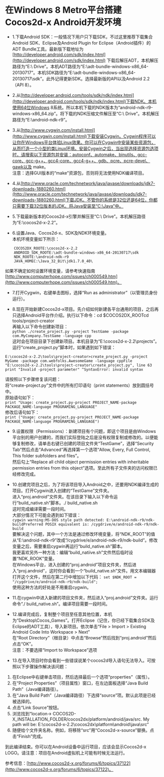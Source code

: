 # 在Windows 8 Metro平台搭建Cocos2d-x Android开发环境

- 1.下载Android SDK：一般情况下用户只下载SDK，不过这里推荐下载集合Android SDK、Eclipse及Android Plugin for Eclipse（Android插件）的ADT Bundle工具。最新版下载地址为
[http://developer.android.com/sdk/index.html](http://developer.android.com/sdk/index.html)
下载后解压ADT，本机解压路径为“E:\ Drive”。本机ADT路径为“E:\adt-bundle-windows-x86_64-20130717”。本机SDK路径为“E:\adt-bundle-windows-x86_64-20130717\sdk”。此外记得更新SDK。选择最新版的API以及Android 2.2（API 8）。

- 2.从[http://developer.android.com/tools/sdk/ndk/index.html](http://developer.android.com/tools/sdk/ndk/index.html)下载NDK。本机使用64位Windows 8系统。所以本机下载的NDK版本为“android-ndk-r9-windows-x86_64.zip”。将下载的NDK压缩文件解压至“C:\ Drive”。本机解压路径为“E:\android-ndk-r9”。

- 3.从[http://www.cygwin.com/install.html](http://www.cygwin.com/install.html)下载安装Cygwin。Cygwin程序可以让你在Windows平台体验Linux效果。你可以在Cygwin中安装某些资源包，从而打造一个小型的类Linux环境。安装Cygwin之后，当出现选择资源包选项时，请搜索以下资源包并安装：autoconf、automake、binutils、gcc-core、gcc-g++、gcc4-core、gcc4-g++、gdb、pcre、pcre-devel、gawk以及 make。           
注意：选择GUI版本的“make”资源包，否则将无法使用NDK编译项目。

- 4.从[http://www.oracle.com/technetwork/java/javase/downloads/jdk7-downloads-1880260.html](http://www.oracle.com/technetwork/java/javase/downloads/jdk7-downloads-1880260.html)下载JDK。不管你的系统是32位还是64位，你都只需要下载32位版本的JDK。将Java安装至“C:\Java”中。


- 5.下载最新版本的Cocos2d-x引擎并解压至“C:\ Drive”。本机解压路径为“E:\cocos2d-x-2.2”。

- 6.设置Java、Cocos2d-x、SDK及NDK环境变量。          
本机环境变量如下所示：
```
	COCOS2DX_ROOTE:\cocos2d-x-2.2
	ANDROID_SDK_ROOTE:\adt-bundle-windows-x86_64-20130717\sdk
	NDK_ROOTE:\android-ndk-r9
	JAVA_HOMEC:\Java_32_Bit\jdk1.7.0_40\
```       
如果不确定如何设置环境变量，请参考快速指南[http://www.computerhope.com/issues/ch000549.htm](http://www.computerhope.com/issues/ch000549.htm)。

- 7.打开Cygwin，右键单击图标，选择“Run as administrator”（以管理员身份运行）。

- 8.现在开始新建Cocos2d-x项目。先介绍如何新建各平台通用的项目，之后再只选择Android平台作介绍。执行以下命令：cd $COCOS2DX_ROOTcd tools/project-creator       
再输入以下命令创建新项目：       
`python ./create_project.py -project TestGame -package com.MyCompany.TestGame -language cpp`     
这时会在项目目录下创建新项目。本机目录为“E:\cocos2d-x-2.2\projects”。      
运行“create_project.py”脚本时，如果遇到如下错误：          
```
E:\cocos2d-x-2.2\tools\project-creator>create_project.py -project MyGame -package com.webfolks.AwesomeGame -language cppFile 
"E:\cocos2d-x-2.2\tools\project-creator\create_project.py", line 63
print "Invalid -project parameter" ^SyntaxError: invalid syntax
```        
请按照以下步骤修复该问题：          
将“create-project.py”文件中的所有打印语句（print statements）放到圆括号中。          
原始语句如下：         
`print "Usage: create_project.py-project PROJECT_NAME-package PACKAGE_NAME-language PROGRAMING_LANGUAGE"`     
修改后语句如下：     
`print ("Usage: create_project.py-project PROJECT_NAME-package PACKAGE_NAME-language PROGRAMING_LANGUAGE")`         

- 9.设置权限（Permissions）：新建项目有个问题，即这个项目是由Windows平台别的用户创建的，而我们实际登陆之后是没有权限复制或修改的。以便能够复制修改，请单击右键已创建的项目文件夹“TestGame”，选择“Security Tab”然后点击“Advanced”再选择第一个选项“Allow, Every, Full Control, This folder subfolders and files”。      
然后勾上“Replace all child object permission entries with inheritable permission entries from this object”选项。至此所有子文件夹的访问权限已经修改完成。

- 10.创建完项目之后，为了将该项目导入Android之中，还要用NDK编译生成的项目。打开Cygwin进入创建的“TestGame”文件夹。           
进入“proj.android”文件夹。在该目录下输入以下命令运行“build_native.sh”脚本。./ build_native.sh        
这时完成编译需要一段时间。       
大部分情况下可能会遇到如下错误：      
`cygwin warning:MS-DOS style path detected: E:\android-ndk-r9/ndk-buildPreferred POSIX equivalent is: /cygdrive/e/android-ndk-r9/ndk-build`     
要解决这个问题，其中一个方法是通过修改环境变量，将“NDK_ROOT”的值从“E:\android-ndk-r9”改成“/cygdrive/e/android-ndk-r9/ndk-build”。修改变量之后，需要重启cygwin再运行“build_native.sh”脚本。      
我更喜欢另外一种方法：编辑“build_natiive.sh”文件然后临时设置“NDK_ROOK”变量。       
在Windows平台，进入创建的“proj.android”项目文件夹，然后进入“proj.android”，这时你会看到一个“build_native.sh”文件。用文本编辑器打开这个文件，然后在第二行中增加以下代码：
`set $NDK_ROOT = "/cygdrive/e/android-ndk-r9/ndk-build";`       
使用这种方法的好处是不用重启cygwin。

- 11.在cygwin中进入新建的项目文件夹，然后进入“proj.android”文件夹。运行命令“./ build_native.sh”。编译项目需要一段时间。

- 12.编译完成后，复制整个项目至任意其他位置，本机为“Desktop\Cocos_Games”。打开Eclipse（记住，你已经下载集合SDK及Eclipse的ADT工具），导入新项目。依次单击“File > Import > Existing Android Code Into Workspace > Next”           
在“Root Directory”（根目录）中点击“Browse”然后找到“proj.android”然后点击“OK”。     
注意：不要选择“Import to Workspace”选项 

- 13.在导入项目时你会看到一些错误说某个cocos2d导入语句无法导入。可按照以下步骤操作解决该问题：      
 
>
1. 在Eclipse中右键单击项目，然后选择最后一个选项“properties”（属性）。 
2. 在“Project Properties”（项目属性）窗口，在左边面板选择“Java Build Path”（Java编译路径）。
3. 在“Java Build Path”（Java编译路径）下选择“source”项。默认此项是已经被选择的。
4. 点击“Link Source”按钮。
5. 浏览找到“location-> COCOS2D-X_INSTALLATION_FOLDER/cocos2dx/platform/android/java/src. My path will be: E:\cocos2d-x-2.2\cocos2dx\platform\android\java\src”
6. 随便给个文件夹名称。例如，将移除“src”用“Cocos2d-x-source”替换。点击“Finish”完成。

到此编译结束。你可以在Android设备中运行项目，应该会显示Cocos2d-x LOGO。请注意：项目在Android虚拟机上可能有时候无法运行。

参考信息：[http://www.cocos2d-x.org/forums/6/topics/37122](http://www.cocos2d-x.org/forums/6/topics/37122)。